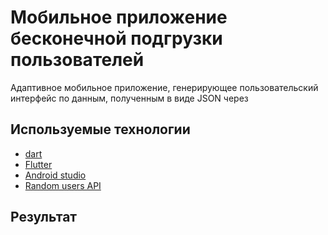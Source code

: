 # Мобильное приложение бесконечной подгрузки пользователей

Адаптивное мобильное приложение, генерирующее пользовательский интерфейс по данным, полученным в виде JSON через 

## Используемые технологии

* [dart](https://dart.dev/) 
* [Flutter](https://flutter.dev/)
* [Android studio](https://developer.android.com/studio)
* [Random users API](https://randomuser.me)

## Результат
